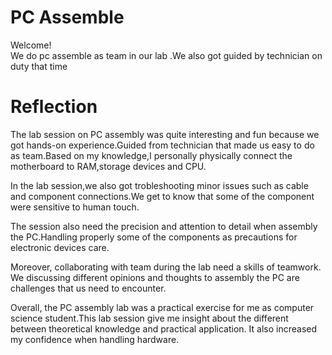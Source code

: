 <!DOCTYPE html>
<html>


<body class="stackedit">
  <div class="stackedit__html"><h1 id="pc-assemble">PC Assemble</h1>
<p>Welcome!<br>
We do pc assemble as team in our lab .We also got guided by technician on duty that time</p>
<h1 id="reflection">Reflection</h1>
<p>The lab session on PC assembly was quite interesting and fun  because we got hands-on experience.Guided from technician that made us easy to do as team.Based on my knowledge,I personally physically connect the motherboard to RAM,storage devices and CPU.</p>
<p>In the lab session,we also got trobleshooting minor issues such as cable and component connections.We get to know that some of the component were sensitive to human touch.</p>
<p>The session also need the precision and attention  to detail when assembly the PC.Handling properly some of the components as precautions for electronic devices care.</p>
<p>Moreover, collaborating with team during the lab need a skills of teamwork. We discussing different opinions and thoughts to assembly the PC are challenges that us need to encounter.</p>
<p>Overall, the PC assembly lab was a practical exercise for me as computer science student.This lab session give me insight about the different between  theoretical knowledge and practical application. It also increased my confidence when handling hardware.</p>
</div>
</body>

</html>

